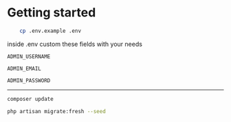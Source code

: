 # Getting started

```bash
    cp .env.example .env
```

inside .env custom these fields with your needs

`ADMIN_USERNAME`

`ADMIN_EMAIL`

`ADMIN_PASSWORD`

---
```bash
composer update
```

```bash
php artisan migrate:fresh --seed
```

